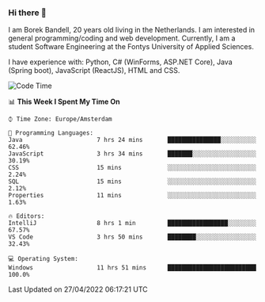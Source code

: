 ### Hi there 👋

I am Borek Bandell, 20 years old living in the Netherlands. I am interested in general programming/coding and web development. Currently, I am a student Software Engineering at the Fontys University of Applied Sciences.

I have experience with: Python, C# (WinForms, ASP.NET Core), Java (Spring boot), JavaScript (ReactJS), HTML and CSS.

<!--START_SECTION:waka-->
![Code Time](http://img.shields.io/badge/Code%20Time-107%20hrs%2027%20mins-blue)

📊 **This Week I Spent My Time On** 

```text
⌚︎ Time Zone: Europe/Amsterdam

💬 Programming Languages: 
Java                     7 hrs 24 mins       ███████████████░░░░░░░░░░   62.46% 
JavaScript               3 hrs 34 mins       ███████░░░░░░░░░░░░░░░░░░   30.19% 
CSS                      15 mins             ░░░░░░░░░░░░░░░░░░░░░░░░░   2.24% 
SQL                      15 mins             ░░░░░░░░░░░░░░░░░░░░░░░░░   2.12% 
Properties               11 mins             ░░░░░░░░░░░░░░░░░░░░░░░░░   1.63%

🔥 Editors: 
IntelliJ                 8 hrs 1 min         █████████████████░░░░░░░░   67.57% 
VS Code                  3 hrs 50 mins       ████████░░░░░░░░░░░░░░░░░   32.43%

💻 Operating System: 
Windows                  11 hrs 51 mins      █████████████████████████   100.0%

```


 Last Updated on 27/04/2022 06:17:21 UTC
<!--END_SECTION:waka-->

<!--**tcBorek2002/tcBorek2002** is a ✨ _special_ ✨ repository because its `README.md` (this file) appears on your GitHub profile.

Here are some ideas to get you started:

- 🔭 I’m currently working on ...
- 🌱 I’m currently learning ...
- 👯 I’m looking to collaborate on ...
- 🤔 I’m looking for help with ...
- 💬 Ask me about ...
- 📫 How to reach me: ...
- 😄 Pronouns: ...
- ⚡ Fun fact: ...
-->
